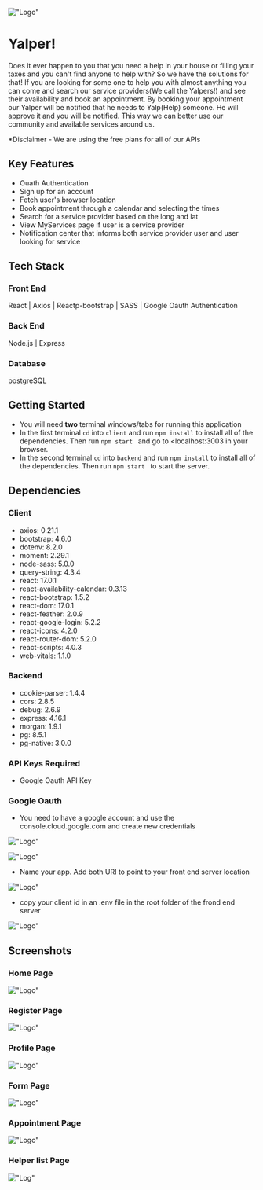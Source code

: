 !["Logo"](https://github.com/parniaa/LightHouse_Final/blob/main/resources/img/cover.png)

# Yalper!

Does it ever happen to you that you need a help in your house or filling your taxes and you can't find anyone to help with?
So we have the solutions for that! If you are looking for some one to help you with almost anything you can come and search
our service providers(We call the Yalpers!) and see their availability and book an appointment. By booking your appointment
our Yalper will be notified that he needs to Yalp(Help) someone. He will approve it and you will be notified. This way we can
better use our community and available services around us.

\*Disclaimer - We are using the free plans for all of our APIs

## Key Features

- Ouath Authentication
- Sign up for an account
- Fetch user's browser location
- Book appointment through a calendar and selecting the times
- Search for a service provider based on the long and lat
- View MyServices page if user is a service provider
- Notification center that informs both service provider user and user looking for service

## Tech Stack

### Front End

React | Axios | Reactp-bootstrap | SASS | Google Oauth Authentication

### Back End

Node.js | Express

### Database

postgreSQL

## Getting Started

- You will need **two** terminal windows/tabs for running this application
- In the first terminal `cd` into `client` and run `npm install` to install all of the dependencies. Then run `npm start ` and go to <localhost:3003 in your browser.
- In the second terminal `cd` into `backend` and run `npm install` to install all of the dependencies. Then run `npm start ` to start the server.

## Dependencies

### Client

- axios: 0.21.1
- bootstrap: 4.6.0
- dotenv: 8.2.0
- moment: 2.29.1
- node-sass: 5.0.0
- query-string: 4.3.4
- react: 17.0.1
- react-availability-calendar: 0.3.13
- react-bootstrap: 1.5.2
- react-dom: 17.0.1
- react-feather: 2.0.9
- react-google-login: 5.2.2
- react-icons: 4.2.0
- react-router-dom: 5.2.0
- react-scripts: 4.0.3
- web-vitals: 1.1.0

### Backend

- cookie-parser: 1.4.4
- cors: 2.8.5
- debug: 2.6.9
- express: 4.16.1
- morgan: 1.9.1
- pg: 8.5.1
- pg-native: 3.0.0

### API Keys Required

- Google Oauth API Key

### Google Oauth

- You need to have a google account and use the console.cloud.google.com and create new credentials

!["Logo"](<https://github.com/parniaa/LightHouse_Final/blob/main/resources/img/image%20(0).png>)

!["Logo"](<https://github.com/parniaa/LightHouse_Final/blob/main/resources/img/image%20(1).png>)

- Name your app. Add both URI to point to your front end server location

!["Logo"](<https://github.com/parniaa/LightHouse_Final/blob/main/resources/img/image%20(2).png>)

- copy your client id in an .env file in the root folder of the frond end server

!["Logo"](<https://github.com/parniaa/LightHouse_Final/blob/main/resources/img/image%20(3).png>)

## Screenshots

### Home Page

!["Logo"](https://github.com/parniaa/LightHouse_Final/blob/main/resources/img/Yalper%20Home.png)

### Register Page

!["Logo"](https://github.com/parniaa/LightHouse_Final/blob/main/resources/img/Yalper%20Register.png)

### Profile Page

!["Logo"](https://github.com/parniaa/LightHouse_Final/blob/main/resources/img/Profile%20.png)

### Form Page

!["Logo"](https://github.com/parniaa/LightHouse_Final/blob/main/resources/img/Form.png)

### Appointment Page

!["Logo"](https://github.com/parniaa/LightHouse_Final/blob/main/resources/img/Appointment.png)

### Helper list Page

!["Log"](https://github.com/parniaa/LightHouse_Final/blob/main/resources/img/Yalper%20list.png)
